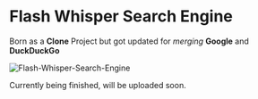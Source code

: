 
# Flash Whisper Search Engine

Born as a **Clone** Project but got updated for *merging* **Google** and **DuckDuckGo**

![Flash-Whisper-Search-Engine](https://user-images.githubusercontent.com/59540565/174643306-6f92161a-e78c-412c-ad73-f34885a793a4.png)

Currently being finished, will be uploaded soon.
